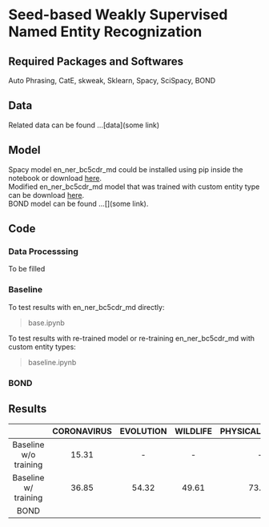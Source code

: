# Seed-based Weakly Supervised Named Entity Recognization

## Required Packages and Softwares
Auto Phrasing, CatE, skweak, Sklearn, Spacy, SciSpacy, BOND

## Data
Related data can be found ...[data](some link)

## Model
Spacy model en_ner_bc5cdr_md could be installed using pip inside the notebook or download [here](https://s3-us-west-2.amazonaws.com/ai2-s2-scispacy/releases/v0.4.0/en_ner_bc5cdr_md-0.4.0.tar.gz). <br>
Modified en_ner_bc5cdr_md model that was trained with custom entity type can be download [here](https://drive.google.com/file/d/1Hn-KT0ErMbz5iGPfv6nFTJdMQet5wF3I/view?usp=sharing). <br>
BOND model can be found ...[](some link). <br>

## Code
### Data Processsing
To be filled 

### Baseline
To test results with en_ner_bc5cdr_md directly: <br>
> base.ipynb

To test results with re-trained model or re-training en_ner_bc5cdr_md with custom entity types: <br>
> baseline.ipynb

### BOND

## Results

|                        | CORONAVIRUS | EVOLUTION | WILDLIFE | PHYSICAL_SCIENCE | LIVESTOCK | SUBSTRATE | COUNTRY | IMMUNE_RESPONSE | MATERIAL | COVID_ACTIVITIES | OVERALL |
|:----------------------:|:-----------:|:---------:|:--------:|:----------------:|:---------:|:---------:|:-------:|:---------------:|:--------:|:----------------:|:-------:|
| Baseline  w/o training |    15.31    |     -     |     -    |         -        |     -     |     -     |    -    |      15.31      |     -    |         -        |   17.5  |
|  Baseline w/ training  |    36.85    |   54.32   |   49.61  |       73.11      |   33.20   |   40.34   |  33.66  |      62.83      |   50.02  |         -        |  48.22  |
|          BOND          |             |           |          |                  |           |           |         |                 |          |                  |         |

